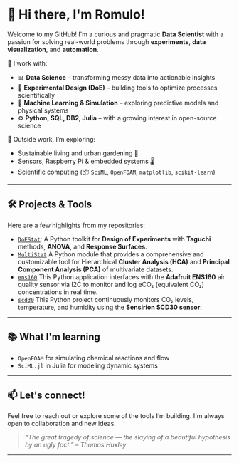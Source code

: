 # 👋 Hi there, I'm Romulo!

Welcome to my GitHub! I'm a curious and pragmatic **Data Scientist** with a passion for solving real-world problems through **experiments**, **data visualization**, and **automation**.

💼 I work with:
- 📊 **Data Science** – transforming messy data into actionable insights
- 🧪 **Experimental Design (DoE)** – building tools to optimize processes scientifically
- 🧬 **Machine Learning & Simulation** – exploring predictive models and physical systems
- ⚙️ **Python, SQL, DB2, Julia** – with a growing interest in open-source science

🌿 Outside work, I’m exploring:
- Sustainable living and urban gardening 🌱
- Sensors, Raspberry Pi & embedded systems 🌡️
- Scientific computing (📦 `SciML`, `OpenFOAM`, `matplotlib`, `scikit-learn`)

---

## 🛠️ Projects & Tools

Here are a few highlights from my repositories:

- [`DoEStat`](https://github.com/RomuloPires88/DoEStat): A Python toolkit for **Design of Experiments** with **Taguchi** methods, **ANOVA**, and **Response Surfaces**.
- [`MultiStat`](https://github.com/RomuloPires88/MultiStat) A Python module that provides a comprehensive and customizable tool for Hierarchical **Cluster Analysis (HCA)** and **Principal Component Analysis (PCA)** of multivariate datasets.
- [`ens160`](https://github.com/RomuloPires88/ens160) This Python application interfaces with the **Adafruit ENS160** air quality sensor via I2C to monitor and log eCO₂ (equivalent CO₂) concentrations in real time.
- [`scd30`](https://github.com/RomuloPires88/scd30) This Python project continuously monitors CO₂ levels, temperature, and humidity using the **Sensirion SCD30 sensor**. 

---

## 📚 What I'm learning
- `OpenFOAM` for simulating chemical reactions and flow
- `SciML.jl` in Julia for modeling dynamic systems

---

## 📫 Let's connect!
Feel free to reach out or explore some of the tools I’m building. I'm always open to collaboration and new ideas.

> *“The great tragedy of science — the slaying of a beautiful hypothesis by an ugly fact.” – Thomas Huxley*

---
